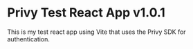 # Privy Test React App v1.0.1

This is my test react app using Vite that uses the Privy SDK for authentication.
